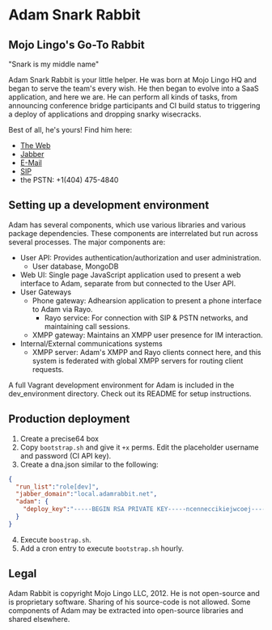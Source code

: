 # Adam Snark Rabbit

## Mojo Lingo's Go-To Rabbit

"Snark is my middle name"

Adam Snark Rabbit is your little helper. He was born at Mojo Lingo HQ and began to serve the team's every wish. He then began to evolve into a SaaS application, and here we are. He can perform all kinds of
tasks, from announcing conference bridge participants and CI build status to triggering a deploy of applications and dropping snarky wisecracks.

Best of all, he's yours! Find him here:

  * [The Web](http://adamrabbit.com)
  * [Jabber](xmpp:me@adamrabbit.com)
  * [E-Mail](mailto:me@adamrabbit.com)
  * [SIP](sip:hello@adamrabbit.com)
  * the PSTN: +1(404) 475-4840

## Setting up a development environment

Adam has several components, which use various libraries and various package dependencies. These components are interrelated but run across several processes. The major components are:

* User API: Provides authentication/authorization and user administration.
  * User database, MongoDB
* Web UI: Single page JavaScript application used to present a web interface to Adam, separate from but connected to the User API.
* User Gateways
  * Phone gateway: Adhearsion application to present a phone interface to Adam via Rayo.
    * Rayo service: For connection with SIP & PSTN networks, and maintaining call sessions.
  * XMPP gateway: Maintains an XMPP user presence for IM interaction.
* Internal/External communications systems
  * XMPP server: Adam's XMPP and Rayo clients connect here, and this system is federated with global XMPP servers for routing client requests.

A full Vagrant development environment for Adam is included in the dev_environment directory. Check out its README for setup instructions.

## Production deployment

1. Create a precise64 box
2. Copy `bootstrap.sh` and give it `+x` perms. Edit the placeholder username and password (CI API key).
3. Create a dna.json similar to the following:
```json
{
  "run_list":"role[dev]",
  "jabber_domain":"local.adamrabbit.net",
  "adam": {
    "deploy_key":"-----BEGIN RSA PRIVATE KEY-----ncenneccikiejwcoej-----END RSA PRIVATE KEY-----"
  }
}
```

4. Execute `boostrap.sh`.
5. Add a cron entry to execute `bootstrap.sh` hourly.

## Legal

Adam Rabbit is copyright Mojo Lingo LLC, 2012. He is not open-source and is proprietary software. Sharing of his source-code is not allowed. Some components of Adam may be extracted into open-source libraries and shared elsewhere.
